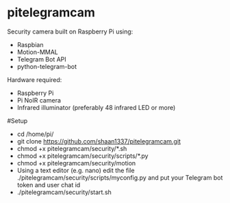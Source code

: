 # pitelegramcam
Security camera built on Raspberry Pi using:
* Raspbian
* Motion-MMAL
* Telegram Bot API
* python-telegram-bot

Hardware required:
* Raspberry Pi
* Pi NoIR camera
* Infrared illuminator (preferably 48 infrared LED or more)

#Setup
* cd /home/pi/
* git clone https://github.com/shaan1337/pitelegramcam.git
* chmod +x pitelegramcam/security/*.sh
* chmod +x pitelegramcam/security/scripts/*.py
* chmod +x pitelegramcam/security/motion
* Using a text editor (e.g. nano) edit the file ./pitelegramcam/security/scripts/myconfig.py and put your Telegram bot token and user chat id
* ./pitelegramcam/security/start.sh
